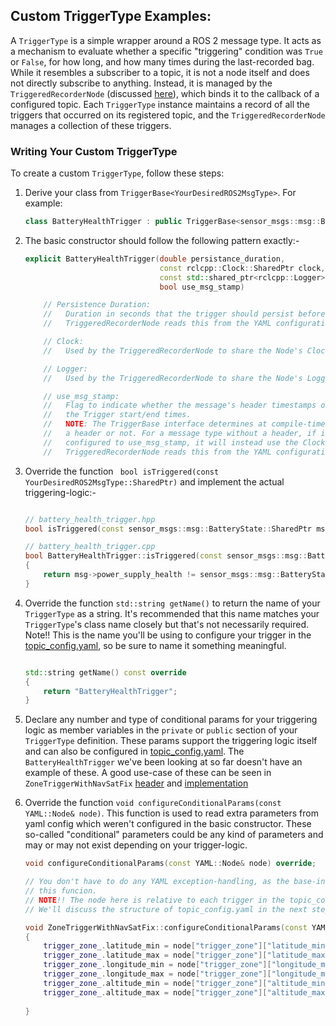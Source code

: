 ## Custom TriggerType Examples:

A `TriggerType` is a simple wrapper around a ROS 2 message type. It acts as a mechanism to evaluate whether a specific "triggering" condition was `True` or `False`, for how long, and how many times during the last-recorded bag. While it resembles a subscriber to a topic, it is not a node itself and does not directly subscribe to anything. Instead, it is managed by the `TriggeredRecorderNode` (discussed [here](../README.md)), which binds it to the callback of a configured topic. Each `TriggerType` instance maintains a record of all the triggers that occurred on its registered topic, and the `TriggeredRecorderNode` manages a collection of these triggers.

### Writing Your Custom TriggerType

To create a custom `TriggerType`, follow these steps:

1. Derive your class from `TriggerBase<YourDesiredROS2MsgType>`. For example:

    ```cpp
    class BatteryHealthTrigger : public TriggerBase<sensor_msgs::msg::BatteryState> // This wouldn't compile if the template argument is not recognized as a ROS2 msg type. So be sure that the template argument is ROS2 msg type and is available as a dependency to this class.
    ```
2. The basic constructor should follow the following pattern exactly:-

    ```cpp
    explicit BatteryHealthTrigger(double persistance_duration, 
                                  const rclcpp::Clock::SharedPtr clock, 
                                  const std::shared_ptr<rclcpp::Logger> logger, 
                                  bool use_msg_stamp)

        // Persistence Duration: 
        //   Duration in seconds that the trigger should persist before being activated/registered. 
        //   TriggeredRecorderNode reads this from the YAML configuration.

        // Clock: 
        //   Used by the TriggeredRecorderNode to share the Node's Clock source with each trigger instance.

        // Logger: 
        //   Used by the TriggeredRecorderNode to share the Node's Logger source with each trigger instance.

        // use_msg_stamp: 
        //   Flag to indicate whether the message's header timestamps or the Clock is used to determine 
        //   the Trigger start/end times. 
        //   NOTE: The TriggerBase interface determines at compile-time whether a message actually has 
        //   a header or not. For a message type without a header, if its associated TriggerType is 
        //   configured to use_msg_stamp, it will instead use the Clock and warn the user about this.
        //   TriggeredRecorderNode reads this from the YAML configuration.
    ```

3. Override the function ``` bool isTriggered(const YourDesiredROS2MsgType::SharedPtr)``` and implement the actual triggering-logic:- 

    ```cpp

    // battery_health_trigger.hpp
    bool isTriggered(const sensor_msgs::msg::BatteryState::SharedPtr msg) const override;

    // battery_health_trigger.cpp
    bool BatteryHealthTrigger::isTriggered(const sensor_msgs::msg::BatteryState::SharedPtr msg) const
    {
        return msg->power_supply_health != sensor_msgs::msg::BatteryState::POWER_SUPPLY_HEALTH_GOOD;
    }
    ```
4. Override the function ```std::string getName()``` to return the name of your ```TriggerType``` as a string. It's recommended that this name matches your ```TriggerType```'s class name closely but that's not necessarily required. Note!! This is the name you'll be using to configure your trigger in the [topic_config.yaml](../config/topic_config.yaml), so be sure to name it something meaningful.

    ```cpp

    std::string getName() const override
    {
        return "BatteryHealthTrigger";
    }
    ```
5. Declare any number and type of conditional params for your triggering logic as member variables in the ```private``` or ```public``` section of your ```TriggerType``` definition. These params support the triggering logic itself and can also be configured in [topic_config.yaml](../config/topic_config.yaml). The ```BatteryHealthTrigger``` we've been looking at so far doesn't have an example of these. A good use-case of these can be seen in ```ZoneTriggerWithNavSatFix```  [header](../include/examples/zone_trigger_with_navsat_fix.hpp) and [implementation](./zone_trigger_with_navsat_fix.cpp)  


6. Override the function ```void configureConditionalParams(const YAML::Node& node)```. This function is used to read extra parameters from yaml config which weren't configured in the basic constructor. These so-called "conditional" parameters could be any kind of parameters and may or may not exist depending on your trigger-logic.

    ```cpp
    void configureConditionalParams(const YAML::Node& node) override;

    // You don't have to do any YAML exception-handling, as the base-interface takes the responsibility of calling and handling the exceptions in 
    // this funcion.
    // NOTE!! The node here is relative to each trigger in the topic_config.yaml and not relative to the root node of the whole file.
    // We'll discuss the structure of topic_config.yaml in the next step.
    
    void ZoneTriggerWithNavSatFix::configureConditionalParams(const YAML::Node& node) 
    {   
        trigger_zone_.latitude_min = node["trigger_zone"]["latitude_min"].as<double>();
        trigger_zone_.latitude_max = node["trigger_zone"]["latitude_max"].as<double>();
        trigger_zone_.longitude_min = node["trigger_zone"]["longitude_min"].as<double>();
        trigger_zone_.longitude_max = node["trigger_zone"]["longitude_max"].as<double>();
        trigger_zone_.altitude_min = node["trigger_zone"]["altitude_min"].as<double>();
        trigger_zone_.altitude_max = node["trigger_zone"]["altitude_max"].as<double>();
        
    }
    ```